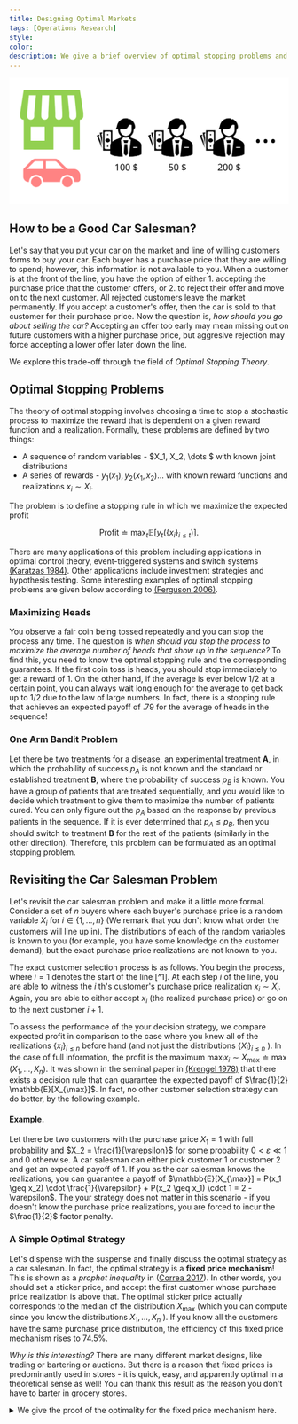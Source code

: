 ```yaml
---
title: Designing Optimal Markets
tags: [Operations Research]
style: 
color: 
description: We give a brief overview of optimal stopping problems and it's relevance to market design.
---
```



![Car Salesman Problem](/assets/images/optimal-stopping/market.svg)

## How to be a Good Car Salesman?
Let's say that you put your car on the market and line of willing customers forms to buy your car. Each buyer has a purchase price that they are willing to spend; however, this information is not available to you. When a customer is at the front of the line, you have the option of either 1. accepting the purchase price that the customer offers, or 2. to reject their offer and move on to the next customer. All rejected customers leave the market permanently. If you accept a customer's offer, then the car is sold to that customer for their purchase price. Now the question is, *how should you go about selling the car?* Accepting an offer too early may mean missing out on future customers with a higher purchase price, but aggresive rejection may force accepting a lower offer later down the line. 

We explore this trade-off through the field of *Optimal Stopping Theory*. 

## Optimal Stopping Problems

The theory of optimal stopping involves choosing a time to stop a stochastic process to maximize the reward that is dependent on a given reward function and a realization. Formally, these problems are defined by two things:

- A sequence of random variables - $X_1, X_2, \dots $  with known joint distributions
- A series of rewards - $y_1(x_1), y_2(x_1, x_2) \dots$ with known reward functions and realizations $x_i \sim X_i$.

The problem is to define a stopping rule in which we maximize the expected profit

$$
\text{Profit} \doteq \max_{t} \mathbb{E}[y_t(\{x_i\}_{i \leq t})].
$$

There are many applications of this problem including applications in optimal control theory, event-triggered systems and switch systems [(Karatzas 1984)](https://epubs.siam.org/doi/pdf/10.1137/0322054?casa_token=gnJrmcVlLR0AAAAA:ED-ywCViEeuPojrBoHVpvgdZGeNkqj57WbsS8_KdZnGmsxVTsYf8Hmn_Ha8aTXz7WVMzjny7jBs "Connections between optimal stopping and singular stochastic control I. Monotone follower problems"). Other applications include investment strategies and hypothesis testing. Some interesting examples of optimal stopping problems are given below according to [(Ferguson 2006)](https://www.math.ucla.edu/~tom/Stopping/Contents.html "Optimal Stopping and Applications").

### Maximizing Heads
You observe a fair coin being tossed repeatedly and you can stop the process any time. The question is *when should you stop the process to maximize the average number of heads that show up in the sequence?* To find this, you need to know the optimal stopping rule and the corresponding guarantees. If the first coin toss is heads, you should stop immediately to get a reward of $1$. On the other hand, if the average is ever below $1/2$ at a certain point, you can always wait long enough for the average to get back up to $1/2$ due to the law of large numbers. In fact, there is a stopping rule that achieves an expected payoff of $.79$ for the average of heads in the sequence!

### One Arm Bandit Problem
Let there be two treatments for a disease, an experimental treatment **A**, in which the probability of success $p_A$ is not known and the standard or established treatment **B**, where the probability of success $p_B$ is known. You have a group of patients that are treated sequentially, and you would like to decide which treatment to give them to maximize the number of patients cured. You can only figure out the $p_A$ based on the response by previous patients in the sequence. If it is ever determined that $p_A \leq p_B$, then you should switch to treatment **B** for the rest of the patients (similarly in the other direction). Therefore, this problem can be formulated as an optimal stopping problem.

## Revisiting the Car Salesman Problem

Let's revisit the car salesman problem and make it a little more formal. Consider a set of $n$ buyers where each buyer's purchase price is a random variable $X_i$ for $i \in \{1, \dots, n\}$ (We remark that you don't know what order the customers will line up in). The distributions of each of the random variables is known to you (for example, you have some knowledge on the customer demand), but the exact purchase price realizations are not known to you.

The exact customer selection process is as follows. You begin the process, where $i = 1$ denotes the start of the line [^1]. At each step $i$ of the line, you are able to witness the $i$ th's customer's purchase price realization $x_i \sim X_i$. Again, you are able to either accept $x_i$ (the realized purchase price) or go on to the next customer $i+1$.

To assess the performance of the your decision strategy, we compare expected profit in comparison to the case where you knew all of the realizations $\left\{ x_i \right\}_{i \leq n}$ before hand (and not just the distributions $\left\{X_i \right\}_{i \leq n}$ ). In the case of full information, the profit is the maximum $\max_i x_i \sim X_{\max} \doteq \max(X_1, \dots, X_n)$. It was shown in the seminal paper in [(Krengel 1978)](https://projecteuclid.org/journalArticle/Download?urlid=bams%2F1183538915 "On semiamarts, amarts, and processes with finite value") that there exists a decision rule that can guarantee the expected payoff of $\frac{1}{2} \mathbb{E}[X_{\max}]$. In fact, no other customer selection strategy can do better, by the following example. 


#### Example.
Let there be two customers with the purchase price $X_1 = 1$ with full probability and $X_2 = \frac{1}{\varepsilon}$ for some probability $0 < \varepsilon \ll 1$ and $0$ otherwise. A car salesman can either pick customer 1 or customer 2 and get an expected payoff of $1$. If you as the car salesman knows the realizations, you can guarantee a payoff of $\mathbb{E}[X_{\max}] = P(x_1 \geq x_2) \cdot \frac{1}{\varepsilon} +  P(x_2 \geq x_1) \cdot 1 = 2 - \varepsilon$. The your strategy does not matter in this scenario - if you doesn't know the purchase price realizations, you are forced to incur the $\frac{1}{2}$ factor penalty.

### A Simple Optimal Strategy

Let's dispense with the suspense and finally discuss the optimal strategy as a car salesman. In fact, the optimal strategy is a **fixed price mechanism**! This is shown as a *prophet inequality* in ([Correa 2017](https://dl.acm.org/doi/pdf/10.1145/3033274.3085137?casa_token=z8OTTHJQSlQAAAAA:gEQPBy311IJaRIRbJlANJP7-pu6AsMF-V17R5sAVsu32ezcRIMGCu3ZIcpD3fTc9DTARa1jWhUytyQ "Posted Price Mechanisms for a Random Stream of Customers")). In other words, you should set a sticker price, and accept the first customer whose purchase price realization is above that. The optimal sticker price actually corresponds to the median of the distribution $X_{\max}$ (which you can compute since you know the distributions $X_1, \dots, X_n$ ). If you know all the customers have the same purchase price distribution, the efficiency of this fixed price mechanism rises to $74.5\%$.

*Why is this interesting?* There are many different market designs, like trading or bartering or auctions. But there is a reason that fixed prices is predominantly used in stores - it is quick, easy, and apparently optimal in a theoretical sense as well! You can thank this result as the reason you don't have to barter in grocery stores.

<details>
  <summary>We give the proof of the optimality for the fixed price mechanism here.</summary>

Let $\mathbb{E}[X_\mathrm{alg}]$ denote the expected profit according to the fixed price algorithm at the median value. Then we have the following set of inequalities.
$$\mathbb{E}[X_\mathrm{alg}] = \mathbb{E}_i[\mathbb{E}[X_\mathrm{alg}| X_i \text{ is first item with value above } M]] \ + $$
$$ \mathbb{E}[X_\mathrm{alg} | X_{\max} \leq M] P(X_{\max} < M)  $$
$$ = \mathbb{E}_i[\mathbb{E}[X_i| X_i \text{ is first item with value above } M]] $$
$$ = \mathbb{E}_i[\mathbb{E}[X_i- M + M| X_i \text{ is first item with value above } M]] $$
$$ = M \cdot P(X_{\max} \geq M) + \mathbb{E}_i[\mathbb{E}[X_i - M| X_i \text{ is first item with value above } M]] $$
$$ = M \cdot P(X_{\max} \geq M) + \sum_{i=1}^{n} \mathbb{E}[X_i - M| X_i \geq M] \cdot P(\bigwedge_{j < i}X_j \leq M) P(X_i \geq M) $$
$$ = M \cdot P(X_{\max} \geq M) + \sum_{i=1}^{n} \mathbb{E}[(X_{i}-M)^+] \cdot P(\bigwedge_{j < i}X_j \leq M) $$
$$ \geq M \cdot P(X_{\max} \geq \mathrm{M}) + \sum_{i=1}^{n} \mathbb{E}[(X_{i}-M)^+] \cdot P(X_{\max} \leq M) $$
$$ \geq M \cdot P(X_{\max} \geq \mathrm{M}) + \mathbb{E}[(X_{\max}-M)^+] \cdot P(X_{\max} \leq M) $$
$$ \geq \mathbb{E}[X_{\max}]/2.$$

Here we use the notation $\mathbb{E}[(X_{i}-M)^+] \equiv \mathbb{E}[\max\{X_{i}-M, 0\}]$. Note that

$$ \mathbb{E}[(X_{i}-M)^+] = \mathbb{E}[(X_{i}-M)^+ | X_i \leq M] P(X_i \leq M) \ + $$
$$ \mathbb{E}[(X_{i}-M)^+ | X_i \geq M] P(X_i \geq M) $$
$$ = \mathbb{E}[X_{i}-M | X_i \geq M] P(X_i \geq M). $$
</details>
